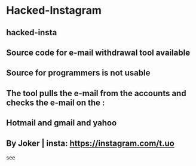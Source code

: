 # Hacked-Instagram
hacked-insta
-
Source code for e-mail withdrawal tool available
-
Source for programmers is not usable
-
The tool pulls the e-mail from the accounts and checks the e-mail on the :
-
Hotmail and gmail and yahoo
-
By Joker | insta: https://instagram.com/t.uo
-
see
